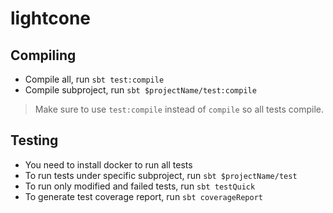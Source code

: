 # lightcone

## Compiling
* Compile all, run `sbt test:compile`
* Compile subproject, run `sbt $projectName/test:compile`
> Make sure to use `test:compile` instead of `compile` so all tests compile.

## Testing
* You need to install docker to run all tests
* To run tests under specific subproject, run `sbt $projectName/test`
* To run only modified and failed tests, run `sbt testQuick`
* To generate test coverage report, run `sbt coverageReport`

